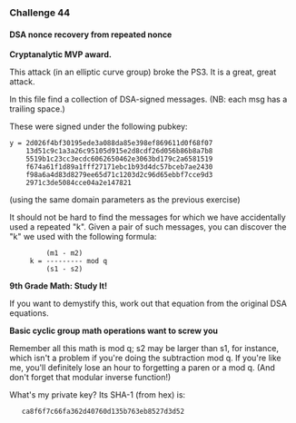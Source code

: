 ### Challenge 44
#### DSA nonce recovery from repeated nonce

**Cryptanalytic MVP award.**

This attack (in an elliptic curve group) broke the PS3. It is a great, great attack.

In this file find a collection of DSA-signed messages. (NB: each msg has a trailing space.)

These were signed under the following pubkey:

```
y = 2d026f4bf30195ede3a088da85e398ef869611d0f68f07
    13d51c9c1a3a26c95105d915e2d8cdf26d056b86b8a7b8
    5519b1c23cc3ecdc6062650462e3063bd179c2a6581519
    f674a61f1d89a1fff27171ebc1b93d4dc57bceb7ae2430
    f98a6a4d83d8279ee65d71c1203d2c96d65ebbf7cce9d3
    2971c3de5084cce04a2e147821
```
(using the same domain parameters as the previous exercise)

It should not be hard to find the messages for which we have accidentally used a repeated "k". Given a pair of such messages, you can discover the "k" we used with the following formula:

```
         (m1 - m2)
     k = --------- mod q
         (s1 - s2)
```

**9th Grade Math: Study It!**

If you want to demystify this, work out that equation from the original DSA equations.

**Basic cyclic group math operations want to screw you**

Remember all this math is mod q; s2 may be larger than s1, for instance, which isn't a problem if you're doing the subtraction mod q. If you're like me, you'll definitely lose an hour to forgetting a paren or a mod q. (And don't forget that modular inverse function!)

What's my private key? Its SHA-1 (from hex) is:

```
   ca8f6f7c66fa362d40760d135b763eb8527d3d52
```
